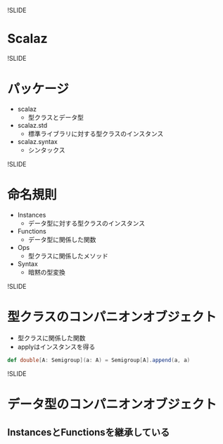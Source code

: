 !SLIDE

# Scalaz

!SLIDE

# パッケージ

* scalaz
    * 型クラスとデータ型
* scalaz.std
    * 標準ライブラリに対する型クラスのインスタンス
* scalaz.syntax
    * シンタックス

!SLIDE

# 命名規則

* Instances
    * データ型に対する型クラスのインスタンス
* Functions
    * データ型に関係した関数
* Ops
    * 型クラスに関係したメソッド
* Syntax
    * 暗黙の型変換

!SLIDE

# 型クラスのコンパニオンオブジェクト

* 型クラスに関係した関数
* applyはインスタンスを得る

```scala
def double[A: Semigroup](a: A) = Semigroup[A].append(a, a)
```

!SLIDE

# データ型のコンパニオンオブジェクト

## InstancesとFunctionsを継承している
